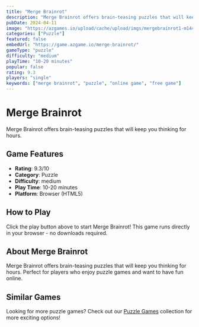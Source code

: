 ```yaml
---
title: "Merge Brainrot"
description: "Merge Brainrot offers brain-teasing puzzles that will keep you thinking for hours."
pubDate: 2024-04-11
image: "https://azgames.io/upload/cache/upload/imgs/mergebrainrot1-m144x144.webp"
categories: ["Puzzle"]
featured: false
embedUrl: "https://game.azgame.io/merge-brainrot/"
gameType: "puzzle"
difficulty: "medium"
playTime: "10-20 minutes"
popular: false
rating: 9.3
players: "single"
keywords: ["merge brainrot", "puzzle", "online game", "free game"]
---
```


# Merge Brainrot

Merge Brainrot offers brain-teasing puzzles that will keep you thinking for hours.

## Game Features

- **Rating**: 9.3/10
- **Category**: Puzzle
- **Difficulty**: medium
- **Play Time**: 10-20 minutes
- **Platform**: Browser (HTML5)

## How to Play

Click the play button above to start Merge Brainrot! This game runs directly in your browser - no downloads required.

## About Merge Brainrot

Merge Brainrot offers brain-teasing puzzles that will keep you thinking for hours. Perfect for players who enjoy puzzle games and want to have fun online.

## Similar Games

Looking for more puzzle games? Check out our [Puzzle Games](/categories/puzzle) collection for more exciting options!

